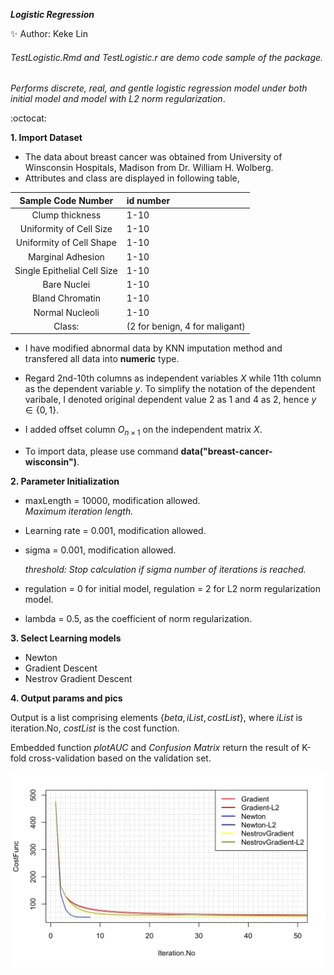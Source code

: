 ***Logistic Regression***

:sparkles:  Author: Keke Lin

 ###### TestLogistic.Rmd and TestLogistic.r are demo code sample of the package.       

*Performs discrete, real, and gentle logistic regression model under both initial model and model with L2 norm regularization*.

:octocat:

 **1. Import Dataset**

   * The data about breast cancer was obtained from University of Winsconsin Hospitals, Madison from Dr. William H. Wolberg.
   * Attributes and class are displayed in following table,
   
   |Sample Code Number | id number|
   |:-----------------:|:---------|
   |Clump thickness    | 1-10     |
   |Uniformity of Cell Size| 1-10|
   |Uniformity of Cell Shape | 1-10|
   |Marginal Adhesion | 1-10|
   |Single Epithelial Cell Size | 1-10|
   |Bare Nuclei | 1-10|
   |Bland Chromatin | 1-10|
   |Normal Nucleoli| 1-10|
   |Class:|(2 for benign, 4 for maligant)

- I have modified abnormal data by KNN imputation method and transfered all data into **numeric** type.     
      
- Regard 2nd-10th columns as independent variables $X$ while 11th column as the dependent variable $y$. To simplify the notation of the dependent varibale, I denoted original dependent value $2$ as $1$ and $4$ as $2$, hence  $y\in \{0,1\}$.      

- I added offset column $O_{n\times 1}$ on the independent matrix $X$.        

- To import data, please use command **data("breast-cancer-wisconsin")**.    

**2. Parameter Initialization**

   * maxLength = 10000, modification allowed.     
        *Maximum iteration length.*

   * Learning rate = 0.001, modification allowed.
   
   * sigma = 0.001,  modification allowed.            
  
        *threshold: Stop calculation if sigma number of iterations is reached.*

   * regulation = 0 for initial model, regulation = 2 for L2 norm regularization model.

* lambda = 0.5, as the coefficient of norm regularization.

**3. Select Learning models**

   * Newton
   * Gradient Descent
   * Nestrov Gradient Descent
   
**4. Output params and pics**
   
   Output is a list comprising elements $\{beta, iList, costList\}$, where $iList$ is iteration.No, $costList$ is the cost function.      

   Embedded function *plotAUC* and *Confusion Matrix* return the result of K-fold cross-validation based on the validation set.

![Compare Plots](/000013.png)
